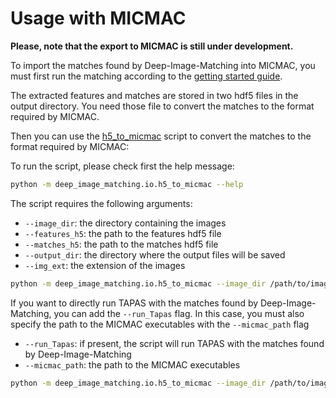 # Usage with MICMAC

**Please, note that the export to MICMAC is still under development.**

To import the matches found by Deep-Image-Matching into MICMAC, you must first run the matching according to the [getting started guide](./getting_started.md).

The extracted features and matches are stored in two hdf5 files in the output directory. You need those file to convert the matches to the format required by MICMAC.


Then you can use the [h5_to_micmac](https://github.com/3DOM-FBK/deep-image-matching/blob/dev/src/deep_image_matching/io/h5_to_micmac.py) script to convert the matches to the format required by MICMAC:

To run the script, please check first the help message:

```bash
python -m deep_image_matching.io.h5_to_micmac --help
```

The script requires the following arguments:

- `--image_dir`: the directory containing the images
- `--features_h5`: the path to the features hdf5 file
- `--matches_h5`: the path to the matches hdf5 file
- `--output_dir`: the directory where the output files will be saved
- `--img_ext`: the extension of the images

```bash
python -m deep_image_matching.io.h5_to_micmac --image_dir /path/to/images --features_h5 /path/to/features.h5 --matches_h5 /path/to/matches.h5 --output_dir /path/to/output --img_ext JPG
```

If you want to directly run TAPAS with the matches found by Deep-Image-Matching, you can add the `--run_Tapas` flag. In this case, you must also specify the path to the MICMAC executables with the `--micmac_path` flag

- `--run_Tapas`: if present, the script will run TAPAS with the matches found by Deep-Image-Matching
- `--micmac_path`: the path to the MICMAC executables

```bash
python -m deep_image_matching.io.h5_to_micmac --image_dir /path/to/images --features_h5 /path/to/features.h5 --matches_h5 /path/to/matches.h5 --output_dir /path/to/output --img_ext JPG --run_Tapas --micmac_path
```
